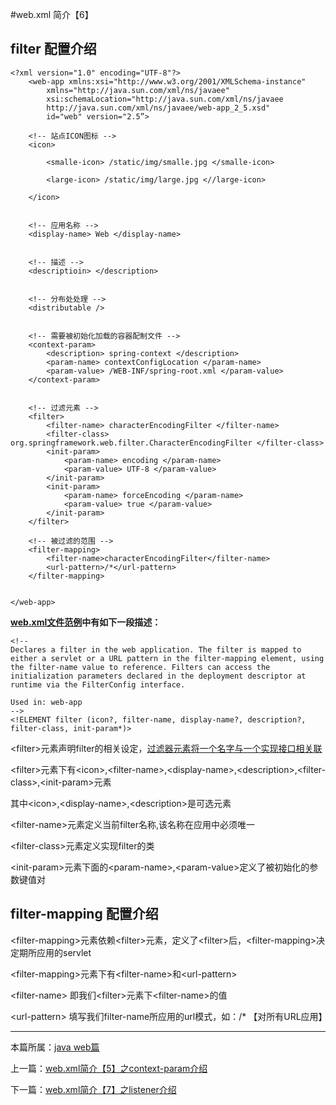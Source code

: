 
#web.xml 简介【6】

## filter 配置介绍


	<?xml version="1.0" encoding="UTF-8"?>
		<web-app xmlns:xsi="http://www.w3.org/2001/XMLSchema-instance"
         	xmlns="http://java.sun.com/xml/ns/javaee"
         	xsi:schemaLocation="http://java.sun.com/xml/ns/javaee
         	http://java.sun.com/xml/ns/javaee/web-app_2_5.xsd"
         	id="web" version="2.5”>

		<!-- 站点ICON图标 -->
		<icon>

            <smalle-icon> /static/img/smalle.jpg </smalle-icon>

            <large-icon> /static/img/large.jpg <//large-icon>

		</icon>


		<!-- 应用名称 -->
		<display-name> Web </display-name>


		<!-- 描述 -->
		<descriptioin> </description>


		<!-- 分布处处理 -->
		<distributable />


		<!-- 需要被初始化加载的容器配制文件 -->
		<context-param>
            <description> spring-context </description>
            <param-name> contextConfigLocation </param-name>
            <param-value> /WEB-INF/spring-root.xml </param-value>
		</context-param>


		<!-- 过滤元素 -->
		<filter>
			<filter-name> characterEncodingFilter </filter-name>
			<filter-class> org.springframework.web.filter.CharacterEncodingFilter </filter-class>
			<init-param>
				<param-name> encoding </param-name>
				<param-value> UTF-8 </param-value>
			</init-param>
			<init-param>
				<param-name> forceEncoding </param-name>
				<param-value> true </param-value>
			</init-param>
		</filter>

		<!-- 被过滤的范围 -->
		<filter-mapping>
			<filter-name>characterEncodingFilter</filter-name>
			<url-pattern>/*</url-pattern>
		</filter-mapping>


	</web-app>



**[web.xml文件范例](./webxml)中有如下一段描述：**


	<!--
	Declares a filter in the web application. The filter is mapped to
	either a servlet or a URL pattern in the filter-mapping element, using
	the filter-name value to reference. Filters can access the
	initialization parameters declared in the deployment descriptor at
	runtime via the FilterConfig interface.

	Used in: web-app
	-->
	<!ELEMENT filter (icon?, filter-name, display-name?, description?,
	filter-class, init-param*)>


\<filter>元素声明filter的相关设定，[过滤器元素将一个名字与一个实现接口相关联](http://www.cnblogs.com/bukudekong/archive/2011/12/26/2302183.html)

\<filter>元素下有\<icon>,\<filter-name>,\<display-name>,\<description>,\<filter-class>,\<init-param>元素

其中\<icon>,\<display-name>,\<description>是可选元素

\<filter-name>元素定义当前filter名称,该名称在应用中必须唯一

\<filter-class>元素定义实现filter的类

\<init-param>元素下面的\<param-name>,\<param-value>定义了被初始化的参数键值对


## filter-mapping 配置介绍


\<filter-mapping>元素依赖\<filter>元素，定义了\<filter>后，\<filter-mapping>决定期所应用的servlet

\<filter-mapping>元素下有\<filter-name>和\<url-pattern>

\<filter-name> 即我们\<filter>元素下\<filter-name>的值

\<url-pattern> 填写我们filter-name所应用的url模式，如：/* 【对所有URL应用】



***

本篇所属：[java web篇](./Java/web/Index)

上一篇：[web.xml简介【5】之context-param介绍](./webxml-context-param-5)

下一篇：[web.xml简介【7】之listener介绍](./webxml-listener-7)